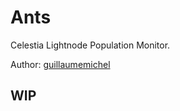# Ants

Celestia Lightnode Population Monitor.

Author: [guillaumemichel](https://github.com/guillaumemichel)

## WIP